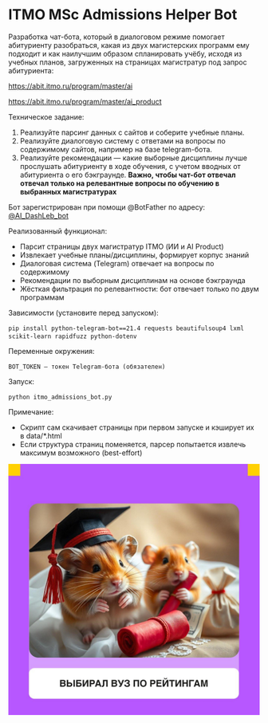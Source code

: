 # ITMO MSc Admissions Helper Bot
Разработка чат-бота, который в диалоговом режиме помогает абитуриенту разобраться, какая из двух магистерских программ ему подходит и как наилучшим образом спланировать учёбу, исходя из учебных планов, загруженных на страницах магистратур под запрос абитуриента:

https://abit.itmo.ru/program/master/ai

https://abit.itmo.ru/program/master/ai_product

Техническое задание:
1. Реализуйте парсинг данных с сайтов и соберите учебные планы.
2. Реализуйте диалоговую систему с ответами на вопросы по содержимому сайтов, например на базе telegram-бота.
3. Реализуйте рекомендации — какие выборные дисциплины лучше прослушать абитуриенту в ходе обучения, с учетом вводных от абитуриента о его бэкграунде.
**Важно, чтобы чат-бот отвечал отвечал только на релевантные вопросы по обучению в выбранных магистратурах**

Бот зарегистрирован при помощи @BotFather по адресу: [@AI_DashLeb_bot](https://t.me/AI_DashLeb_bot)

Реализованный функционал:
- Парсит страницы двух магистратур ITMO (ИИ и AI Product)
- Извлекает учебные планы/дисциплины, формирует корпус знаний
- Диалоговая система (Telegram) отвечает на вопросы по содержимому
- Рекомендации по выборным дисциплинам на основе бэкграунда
- Жёсткая фильтрация по релевантности: бот отвечает только по двум программам

Зависимости (установите перед запуском):

    pip install python-telegram-bot==21.4 requests beautifulsoup4 lxml scikit-learn rapidfuzz python-dotenv

Переменные окружения:

    BOT_TOKEN — токен Telegram-бота (обязателен)

Запуск:

    python itmo_admissions_bot.py

Примечание:
- Скрипт сам скачивает страницы при первом запуске и кэширует их в data/*.html
- Если структура страниц поменяется, парсер попытается извлечь максимум возможного (best-effort)

![](https://github.com/dashleb33/AI_chat_bot/blob/main/Выбирал_вуз_по_рейтингам.jpg)
